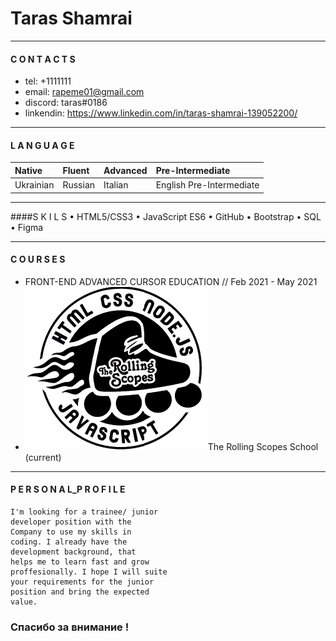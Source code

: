 
# Taras Shamrai

***

#### C O N T A C T S
+ tel: +1111111
+ email: rapeme01@gmail.com
+ discord: taras#0186
+ linkendin: https://www.linkedin.com/in/taras-shamrai-139052200/

***
#### L A N G U A G E 

|Native|Fluent|Advanced|Pre-Intermediate|
|:----|:----|:----|:----|
Ukrainian|Russian|Italian|English Pre-Intermediate

---
####S K I L S 
• HTML5/CSS3
• JavaScript ES6
• GitHub
• Bootstrap
• SQL
• Figma
___

#### C O U R S E S

- FRONT-END ADVANCED
CURSOR EDUCATION // Feb 2021 - May 2021
- ![The Rolling Scopes School](rss.png)The Rolling Scopes School (current)


***

#### P E R S O N A L_P R O F I L E

```
I'm looking for a trainee/ junior
developer position with the
Company to use my skills in
coding. I already have the
development background, that
helps me to learn fast and grow
proffesionally. I hope I will suite
your requirements for the junior
position and bring the expected
value.
```

### Спасибо за внимание !